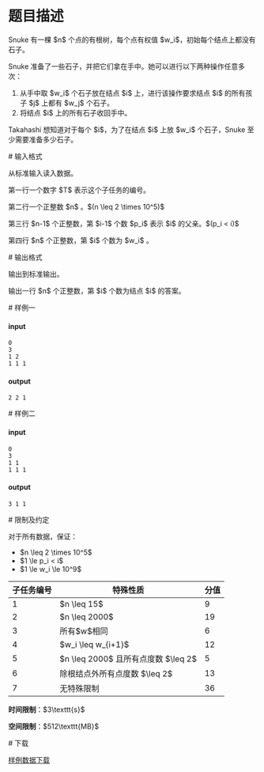 # 题目描述

<p>Snuke 有一棵 $n$ 个点的有根树，每个点有权值 $w_i$，初始每个结点上都没有石子。</p>
<p>Snuke 准备了一些石子，并把它们拿在手中。她可以进行以下两种操作任意多次：</p>
<ol><li>从手中取 $w_i$ 个石子放在结点 $i$ 上，进行该操作要求结点 $i$ 的所有孩子 $j$ 上都有 $w_j$ 个石子。</li>
<li>将结点 $i$ 上的所有石子收回手中。</li>
</ol><p>Takahashi 想知道对于每个 $i$，为了在结点 $i$ 上放 $w_i$ 个石子，Snuke 至少需要准备多少石子。</p>
# 输入格式


<p>从标准输入读入数据。</p>
<p>第一行一个数字 $T$ 表示这个子任务的编号。</p>
<p>第二行一个正整数 $n$ 。$(n \leq 2 \times 10^5)$</p>
<p>第三行 $n-1$ 个正整数，第 $i-1$ 个数 $p_i$ 表示 $i$ 的父亲。$(p_i &lt; i)$</p>
<p>第四行 $n$ 个正整数，第 $i$ 个数为 $w_i$ 。</p>
# 输出格式


<p>输出到标准输出。</p>
<p>输出一行 $n$ 个正整数，第 $i$ 个数为结点 $i$ 的答案。</p>
# 样例一


<h4>input</h4>
<pre><code class="sh_plain">0
3
1 2
1 1 1</code></pre>
<h4>output</h4>
<pre><code class="sh_plain">2 2 1</code></pre>
# 样例二


<h4>input</h4>
<pre><code class="sh_plain">0
3
1 1
1 1 1</code></pre>
<h4>output</h4>
<pre><code class="sh_plain">3 1 1</code></pre>
# 限制及约定


<p>对于所有数据，保证：</p>
<ul><li>$n \leq 2 \times 10^5$</li>
<li>$1 \le p_i &lt; i$</li>
<li>$1 \le w_i \le 10^9$</li>
</ul><div class="table-responsive">
<table class="table table-bordered table-text-center table-vertical-middle"><thead><tr><th>子任务编号</th><th rowspan="1">特殊性质</th><th rowspan="1">分值</th></tr></thead><tbody><tr><td rowspan="1">1</td><td rowspan="1">$n \leq 15$</td><td rowspan="1">9</td></tr><tr><td rowspan="1">2</td><td rowspan="1">$n \leq 2000$</td><td rowspan="1">19</td></tr><tr><td rowspan="1">3</td><td rowspan="1">所有$w$相同</td><td rowspan="1">6</td></tr><tr><td rowspan="1">4</td><td rowspan="1">$w_i \leq w_{i+1}$</td><td rowspan="1">12</td></tr><tr><td rowspan="1">5</td><td rowspan="1">$n \leq 2000$ 且所有点度数 $\leq 2$</td><td rowspan="1">5</td></tr><tr><td rowspan="1">6</td><td rowspan="1">除根结点外所有点度数 $\leq 2$</td><td rowspan="1">13</td></tr><tr><td rowspan="1">7</td><td rowspan="1">无特殊限制</td><td rowspan="1">36</td></tr></tbody></table></div>

<p><strong>时间限制</strong>：$3\texttt{s}$</p>
<p><strong>空间限制</strong>：$512\texttt{MB}$</p>
# 下载


<p><a href="/download.php?type=problem&amp;id=418">样例数据下载</a></p>
